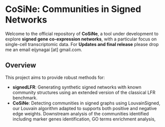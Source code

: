# CoSiNe: Communities in Signed Networks

Welcome to the official repository of **CoSiNe**, a tool under development to explore **signed gene co-expression networks**, with a particular focus on single-cell transcriptomic data. For **Updates and final release** please drop me an email eijynagai [at] gmail.com.

## Overview
This project aims to provide robust methods for:

- **signedLFR**: Generating synthetic signed networks with known community structures using an extended version of the classical LFR benchmark.
- **CoSiNe**: Detecting communities in signed graphs using LouvainSigned, our Louvain algorithm adapted to supports both positive and negative edge weights. Downstream analysis of the communities identified including marker genes identification, GO terms enrichment analysis, 
